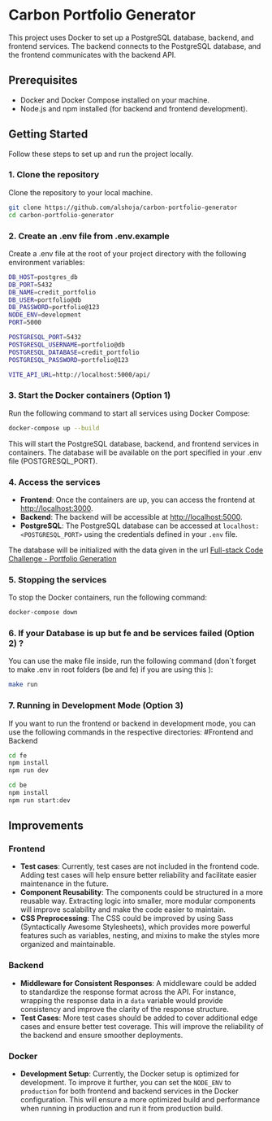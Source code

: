 
# Carbon Portfolio Generator 

This project uses Docker to set up a PostgreSQL database, backend, and frontend services. The backend connects to the PostgreSQL database, and the frontend communicates with the backend API.

## Prerequisites

- Docker and Docker Compose installed on your machine.
- Node.js and npm installed (for backend and frontend development).

## Getting Started

Follow these steps to set up and run the project locally.

### 1. Clone the repository

Clone the repository to your local machine.

```bash
git clone https://github.com/alshoja/carbon-portfolio-generator
cd carbon-portfolio-generator
```


### 2. Create an .env file from .env.example

Create a .env file at the root of your project directory with the following environment variables:

```bash
DB_HOST=postgres_db
DB_PORT=5432
DB_NAME=credit_portfolio
DB_USER=portfolio@db
DB_PASSWORD=portfolio@123
NODE_ENV=development
PORT=5000

POSTGRESQL_PORT=5432
POSTGRESQL_USERNAME=portfolio@db
POSTGRESQL_DATABASE=credit_portfolio
POSTGRESQL_PASSWORD=portfolio@123

VITE_API_URL=http://localhost:5000/api/
```
### 3.  Start the Docker containers (Option 1)

Run the following command to start all services using Docker Compose:

```bash
docker-compose up --build
```
This will start the PostgreSQL database, backend, and frontend services in containers. The database will be available on the port specified in your .env file (POSTGRESQL_PORT).

### 4.  Access the services

- **Frontend**: Once the containers are up, you can access the frontend at [http://localhost:3000](http://localhost:3000).
- **Backend**: The backend will be accessible at [http://localhost:5000](http://localhost:5000).
- **PostgreSQL**: The PostgreSQL database can be accessed at `localhost:<POSTGRESQL_PORT>` using the credentials defined in your `.env` file.

The database will be initialized with the data given in the url [Full-stack Code Challenge - Portfolio Generation](https://ceezer-public-assets.s3.eu-central-1.amazonaws.com/tech/fullstack-code-challenge/Full-stack+Code+Challenge-+Portfolio+generation.pdf)

### 5. Stopping the services

To stop the Docker containers, run the following command:
```bash
docker-compose down
```

### 6. If your Database is up but fe and be services failed (Option 2) ?

You can use the make file inside, run the following command (don`t forget to make .env in root folders (be and fe) if you are using this ):
```bash
make run 
```

### 7. Running in Development Mode (Option 3)

If you want to run the frontend or backend in development mode, you can use the following commands in the respective directories:
#Frontend and Backend 
```bash
cd fe
npm install
npm run dev

cd be
npm install
npm run start:dev
```

## Improvements

### Frontend

- **Test cases**: Currently, test cases are not included in the frontend code. Adding test cases will help ensure better reliability and facilitate easier maintenance in the future.
- **Component Reusability**: The components could be structured in a more reusable way. Extracting logic into smaller, more modular components will improve scalability and make the code easier to maintain.
- **CSS Preprocessing**: The CSS could be improved by using Sass (Syntactically Awesome Stylesheets), which provides more powerful features such as variables, nesting, and mixins to make the styles more organized and maintainable.

### Backend

- **Middleware for Consistent Responses**: A middleware could be added to standardize the response format across the API. For instance, wrapping the response data in a `data` variable would provide consistency and improve the clarity of the response structure.
- **Test Cases**: More test cases should be added to cover additional edge cases and ensure better test coverage. This will improve the reliability of the backend and ensure smoother deployments.

### Docker

- **Development Setup**: Currently, the Docker setup is optimized for development. To improve it further, you can set the `NODE_ENV` to `production` for both frontend and backend services in the Docker configuration. This will ensure a more optimized build and performance when running in production and run it from production build.
